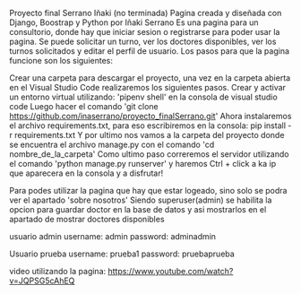 Proyecto final Serrano Iñaki (no terminada)
Pagina creada y diseñada con Django, Boostrap y Python por Iñaki Serrano Es una pagina para un consultorio, donde hay que iniciar sesion o registrarse para poder usar la pagina. Se puede solicitar un turno, ver los doctores disponibles, ver los turnos solicitados y editar el perfil de usuario. Los pasos para que la pagina funcione son los siguientes:

Crear una carpeta para descargar el proyecto, una vez en la carpeta abierta en el Visual Studio Code realizaremos los siguientes pasos.
Crear y activar un entorno virtual utilizando: 'pipenv shell' en la consola de visual studio code
Luego hacer el comando 'git clone https://github.com/inaserrano/proyecto_finalSerrano.git'
Ahora instalaremos el archivo requirements.txt, para eso escribiremos en la consola: pip install -r requirements.txt
Y por ultimo nos vamos a la carpeta del proyecto donde se encuentra el archivo manage.py con el comando 'cd nombre_de_la_carpeta'
Como ultimo paso correremos el servidor utilizando el comando 'python manage.py runserver' y haremos Ctrl + click a ka ip que aparecera en la consola y a disfrutar!

Para podes utilizar la pagina que hay que estar logeado, sino solo se podra ver el apartado 'sobre nosotros'
Siendo superuser(admin) se habilita la opcion para guardar doctor en la base de datos y asi mostrarlos en el apartado de mostrar doctores disponibles

usuario admin
username: admin
password: adminadmin

Usuario prueba
username: prueba1
password: pruebaprueba

video utilizando la pagina: 
https://www.youtube.com/watch?v=JQPSG5cAhEQ
